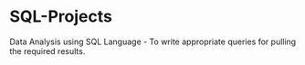 # SQL-Projects

Data Analysis using SQL Language -  To write appropriate queries for pulling the required results. 
